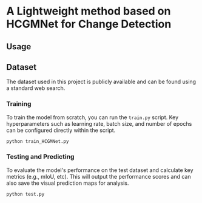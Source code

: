 # A Lightweight method based on HCGMNet for Change Detection


## Usage

## Dataset

The dataset used in this project is publicly available and can be found using a standard web search.

### Training

To train the model from scratch, you can run the `train.py` script. Key hyperparameters such as learning rate, batch size, and number of epochs can be configured directly within the script.

```bash
python train_HCGMNet.py
```
### Testing and Predicting

To evaluate the model's performance on the test dataset and calculate key metrics (e.g., mIoU, etc). This will output the performance scores and can also save the visual prediction maps for analysis.

```bash
python test.py
```


